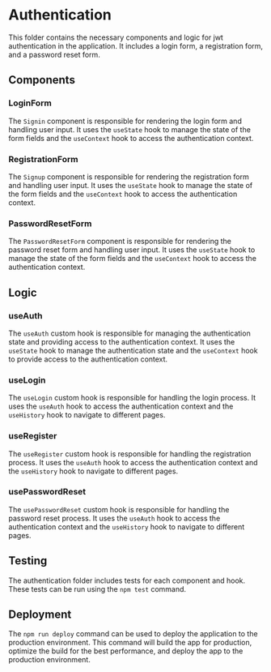 # Authentication

This folder contains the necessary components and logic for jwt authentication in the application. It includes a login form, a registration form, and a password reset form.

## Components

### LoginForm

The `Signin` component is responsible for rendering the login form and handling user input. It uses the `useState` hook to manage the state of the form fields and the `useContext` hook to access the authentication context.

### RegistrationForm

The `Signup` component is responsible for rendering the registration form and handling user input. It uses the `useState` hook to manage the state of the form fields and the `useContext` hook to access the authentication context.

### PasswordResetForm

The `PasswordResetForm` component is responsible for rendering the password reset form and handling user input. It uses the `useState` hook to manage the state of the form fields and the `useContext` hook to access the authentication context.

## Logic

### useAuth

The `useAuth` custom hook is responsible for managing the authentication state and providing access to the authentication context. It uses the `useState` hook to manage the authentication state and the `useContext` hook to provide access to the authentication context.

### useLogin

The `useLogin` custom hook is responsible for handling the login process. It uses the `useAuth` hook to access the authentication context and the `useHistory` hook to navigate to different pages.

### useRegister

The `useRegister` custom hook is responsible for handling the registration process. It uses the `useAuth` hook to access the authentication context and the `useHistory` hook to navigate to different pages.

### usePasswordReset

The `usePasswordReset` custom hook is responsible for handling the password reset process. It uses the `useAuth` hook to access the authentication context and the `useHistory` hook to navigate to different pages.

## Testing

The authentication folder includes tests for each component and hook. These tests can be run using the `npm test` command.

## Deployment

The `npm run deploy` command can be used to deploy the application to the production environment. This command will build the app for production, optimize the build for the best performance, and deploy the app to the production environment.
